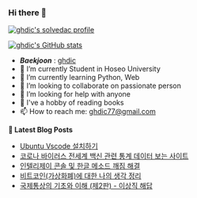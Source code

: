 ### Hi there 👋

[![ghdic's solvedac profile](http://mazassumnida.wtf/api/v2/generate_badge?boj=ghdic)](https://solved.ac/profile/ghdic)

[![ghdic's GitHub stats](https://github-readme-stats.vercel.app/api?username=ghdic&show_icons=true&theme=onedark)](https://github.com/ghdic/github-readme-stats)
- __*Baekjoon*__ : [ghdic](http://icpc.me/ghdic)
- 🔭 I’m currently Student in Hoseo University
- 🌱 I’m currently learning Python, Web
- 👯 I’m looking to collaborate on passionate person 
- 🤔 I’m looking for help with anyone
- 💬 I've a hobby of reading books
- 📫 How to reach me: ghdic77@gmail.com


**📕 Latest Blog Posts**
<!-- BLOG-POST-LIST:START -->
- [Ubuntu Vscode 설치하기](https://marinelifeirony.tistory.com/134)
- [코로나 바이러스 전세계 백신 관련 통계 데이터 보는 사이트](https://marinelifeirony.tistory.com/133)
- [인텔리제이 콘솔 및 한글 메소드 깨짐 해결](https://marinelifeirony.tistory.com/132)
- [비트코인(가상화폐)에 대한 나의 생각 정리](https://marinelifeirony.tistory.com/131)
- [국제통상의 기초와 이해 (제2판) - 이상직 해답](https://marinelifeirony.tistory.com/130)
<!-- BLOG-POST-LIST:END -->